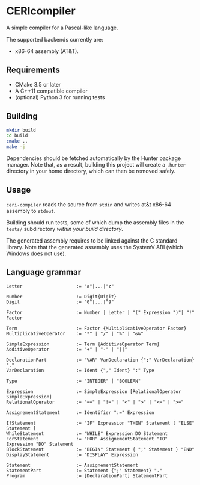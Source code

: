 # CERIcompiler

A simple compiler for a Pascal-like language.

The supported backends currently are:
- x86-64 assembly (AT&T).

## Requirements

- CMake 3.5 or later
- A C++11 compatible compiler
- (optional) Python 3 for running tests

## Building

```sh
mkdir build
cd build
cmake ..
make -j
```

Dependencies should be fetched automatically by the Hunter package manager.
Note that, as a result, building this project will create a `.hunter` directory in your home directory, which can then be removed safely.

## Usage

`ceri-compiler` reads the source from `stdin` and writes at&t x86-64 assembly to `stdout`.

Building should run tests, some of which dump the assembly files in the `tests/` subdirectory *within your build directory*.

The generated assembly requires to be linked against the C standard library.
Note that the generated assembly uses the SystemV ABI (which Windows does not use).

## Language grammar

```sf
Letter                    := "a"|...|"z"

Number                    := Digit{Digit}
Digit                     := "0"|...|"9"

Factor                    := Number | Letter | "(" Expression ")"| "!" Factor

Term                      := Factor {MultiplicativeOperator Factor}
MultiplicativeOperator    := "*" | "/" | "%" | "&&"

SimpleExpression          := Term {AdditiveOperator Term}
AdditiveOperator          := "+" | "-" | "||"

DeclarationPart           := "VAR" VarDeclaration {";" VarDeclaration} "."
VarDeclaration            := Ident {"," Ident} ":" Type

Type                      := "INTEGER" | "BOOLEAN"

Expression                := SimpleExpression [RelationalOperator SimpleExpression]
RelationalOperator        := "==" | "!=" | "<" | ">" | "<=" | ">="

AssignementStatement      := Identifier ":=" Expression

IfStatement               := "IF" Expression "THEN" Statement [ "ELSE" Statement ]
WhileStatement            := "WHILE" Expression DO Statement
ForStatement              := "FOR" AssignementStatement "TO" Expression "DO" Statement
BlockStatement            := "BEGIN" Statement { ";" Statement } "END"
DisplayStatement          := "DISPLAY" Expression

Statement                 := AssignementStatement
StatementPart             := Statement {";" Statement} "."
Program                   := [DeclarationPart] StatementPart
```
